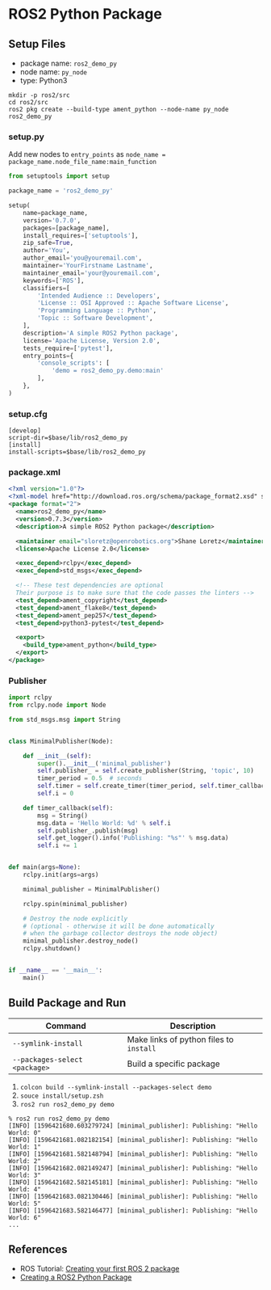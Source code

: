 # ROS2 Python Package

## Setup Files

- package name: `ros2_demo_py`
- node name: `py_node`
- type: Python3

```
mkdir -p ros2/src
cd ros2/src
ros2 pkg create --build-type ament_python --node-name py_node ros2_demo_py
```

### setup.py

Add new nodes to `entry_points` as `node_name = package_name.node_file_name:main_function`

```python
from setuptools import setup

package_name = 'ros2_demo_py'

setup(
    name=package_name,
    version='0.7.0',
    packages=[package_name],
    install_requires=['setuptools'],
    zip_safe=True,
    author='You',
    author_email='you@youremail.com',
    maintainer='YourFirstname Lastname',
    maintainer_email='your@youremail.com',
    keywords=['ROS'],
    classifiers=[
        'Intended Audience :: Developers',
        'License :: OSI Approved :: Apache Software License',
        'Programming Language :: Python',
        'Topic :: Software Development',
    ],
    description='A simple ROS2 Python package',
    license='Apache License, Version 2.0',
    tests_require=['pytest'],
    entry_points={
        'console_scripts': [
            'demo = ros2_demo_py.demo:main'
        ],
    },
)
```

### setup.cfg

```
[develop]
script-dir=$base/lib/ros2_demo_py
[install]
install-scripts=$base/lib/ros2_demo_py
```

### package.xml

```xml
<?xml version="1.0"?>
<?xml-model href="http://download.ros.org/schema/package_format2.xsd" schematypens="http://www.w3.org/2001/XMLSchema"?>
<package format="2">
  <name>ros2_demo_py</name>
  <version>0.7.3</version>
  <description>A simple ROS2 Python package</description>

  <maintainer email="sloretz@openrobotics.org">Shane Loretz</maintainer>
  <license>Apache License 2.0</license>

  <exec_depend>rclpy</exec_depend>
  <exec_depend>std_msgs</exec_depend>

  <!-- These test dependencies are optional
  Their purpose is to make sure that the code passes the linters -->
  <test_depend>ament_copyright</test_depend>
  <test_depend>ament_flake8</test_depend>
  <test_depend>ament_pep257</test_depend>
  <test_depend>python3-pytest</test_depend>

  <export>
    <build_type>ament_python</build_type>
  </export>
</package>
```

### Publisher

```python
import rclpy
from rclpy.node import Node

from std_msgs.msg import String


class MinimalPublisher(Node):

    def __init__(self):
        super().__init__('minimal_publisher')
        self.publisher_ = self.create_publisher(String, 'topic', 10)
        timer_period = 0.5  # seconds
        self.timer = self.create_timer(timer_period, self.timer_callback)
        self.i = 0

    def timer_callback(self):
        msg = String()
        msg.data = 'Hello World: %d' % self.i
        self.publisher_.publish(msg)
        self.get_logger().info('Publishing: "%s"' % msg.data)
        self.i += 1


def main(args=None):
    rclpy.init(args=args)

    minimal_publisher = MinimalPublisher()

    rclpy.spin(minimal_publisher)

    # Destroy the node explicitly
    # (optional - otherwise it will be done automatically
    # when the garbage collector destroys the node object)
    minimal_publisher.destroy_node()
    rclpy.shutdown()


if __name__ == '__main__':
    main()
```

## Build Package and Run

| Command                       | Description                             |
|-------------------------------|-----------------------------------------|
| `--symlink-install`           | Make links of python files to `install` |
| `--packages-select <package>` | Build a specific package                |

1. `colcon build --symlink-install --packages-select demo`
1. `souce install/setup.zsh`
1. `ros2 run ros2_demo_py demo`

```
% ros2 run ros2_demo_py demo                
[INFO] [1596421680.603279724] [minimal_publisher]: Publishing: "Hello World: 0"
[INFO] [1596421681.082182154] [minimal_publisher]: Publishing: "Hello World: 1"
[INFO] [1596421681.582148794] [minimal_publisher]: Publishing: "Hello World: 2"
[INFO] [1596421682.082149247] [minimal_publisher]: Publishing: "Hello World: 3"
[INFO] [1596421682.582145181] [minimal_publisher]: Publishing: "Hello World: 4"
[INFO] [1596421683.082130446] [minimal_publisher]: Publishing: "Hello World: 5"
[INFO] [1596421683.582146477] [minimal_publisher]: Publishing: "Hello World: 6"
...
```

## References

- ROS Tutorial: [Creating your first ROS 2 package](https://index.ros.org/doc/ros2/Tutorials/Creating-Your-First-ROS2-Package/)
- [Creating a ROS2 Python Package](https://www.theconstructsim.com/ros2-tutorials-5-how-to-create-a-ros2-package-for-python-update/)
